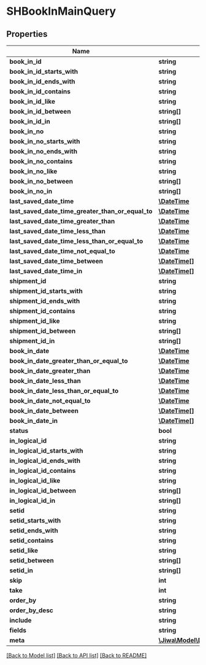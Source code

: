 # SHBookInMainQuery

## Properties
Name | Type | Description | Notes
------------ | ------------- | ------------- | -------------
**book_in_id** | **string** |  | [optional] 
**book_in_id_starts_with** | **string** |  | [optional] 
**book_in_id_ends_with** | **string** |  | [optional] 
**book_in_id_contains** | **string** |  | [optional] 
**book_in_id_like** | **string** |  | [optional] 
**book_in_id_between** | **string[]** |  | [optional] 
**book_in_id_in** | **string[]** |  | [optional] 
**book_in_no** | **string** |  | [optional] 
**book_in_no_starts_with** | **string** |  | [optional] 
**book_in_no_ends_with** | **string** |  | [optional] 
**book_in_no_contains** | **string** |  | [optional] 
**book_in_no_like** | **string** |  | [optional] 
**book_in_no_between** | **string[]** |  | [optional] 
**book_in_no_in** | **string[]** |  | [optional] 
**last_saved_date_time** | [**\DateTime**](\DateTime.md) |  | [optional] 
**last_saved_date_time_greater_than_or_equal_to** | [**\DateTime**](\DateTime.md) |  | [optional] 
**last_saved_date_time_greater_than** | [**\DateTime**](\DateTime.md) |  | [optional] 
**last_saved_date_time_less_than** | [**\DateTime**](\DateTime.md) |  | [optional] 
**last_saved_date_time_less_than_or_equal_to** | [**\DateTime**](\DateTime.md) |  | [optional] 
**last_saved_date_time_not_equal_to** | [**\DateTime**](\DateTime.md) |  | [optional] 
**last_saved_date_time_between** | [**\DateTime[]**](\DateTime.md) |  | [optional] 
**last_saved_date_time_in** | [**\DateTime[]**](\DateTime.md) |  | [optional] 
**shipment_id** | **string** |  | [optional] 
**shipment_id_starts_with** | **string** |  | [optional] 
**shipment_id_ends_with** | **string** |  | [optional] 
**shipment_id_contains** | **string** |  | [optional] 
**shipment_id_like** | **string** |  | [optional] 
**shipment_id_between** | **string[]** |  | [optional] 
**shipment_id_in** | **string[]** |  | [optional] 
**book_in_date** | [**\DateTime**](\DateTime.md) |  | [optional] 
**book_in_date_greater_than_or_equal_to** | [**\DateTime**](\DateTime.md) |  | [optional] 
**book_in_date_greater_than** | [**\DateTime**](\DateTime.md) |  | [optional] 
**book_in_date_less_than** | [**\DateTime**](\DateTime.md) |  | [optional] 
**book_in_date_less_than_or_equal_to** | [**\DateTime**](\DateTime.md) |  | [optional] 
**book_in_date_not_equal_to** | [**\DateTime**](\DateTime.md) |  | [optional] 
**book_in_date_between** | [**\DateTime[]**](\DateTime.md) |  | [optional] 
**book_in_date_in** | [**\DateTime[]**](\DateTime.md) |  | [optional] 
**status** | **bool** |  | [optional] 
**in_logical_id** | **string** |  | [optional] 
**in_logical_id_starts_with** | **string** |  | [optional] 
**in_logical_id_ends_with** | **string** |  | [optional] 
**in_logical_id_contains** | **string** |  | [optional] 
**in_logical_id_like** | **string** |  | [optional] 
**in_logical_id_between** | **string[]** |  | [optional] 
**in_logical_id_in** | **string[]** |  | [optional] 
**setid** | **string** |  | [optional] 
**setid_starts_with** | **string** |  | [optional] 
**setid_ends_with** | **string** |  | [optional] 
**setid_contains** | **string** |  | [optional] 
**setid_like** | **string** |  | [optional] 
**setid_between** | **string[]** |  | [optional] 
**setid_in** | **string[]** |  | [optional] 
**skip** | **int** |  | [optional] 
**take** | **int** |  | [optional] 
**order_by** | **string** |  | [optional] 
**order_by_desc** | **string** |  | [optional] 
**include** | **string** |  | [optional] 
**fields** | **string** |  | [optional] 
**meta** | [**\Jiwa\Model\DictionaryStringString_**](DictionaryStringString_.md) |  | [optional] 

[[Back to Model list]](../README.md#documentation-for-models) [[Back to API list]](../README.md#documentation-for-api-endpoints) [[Back to README]](../README.md)


